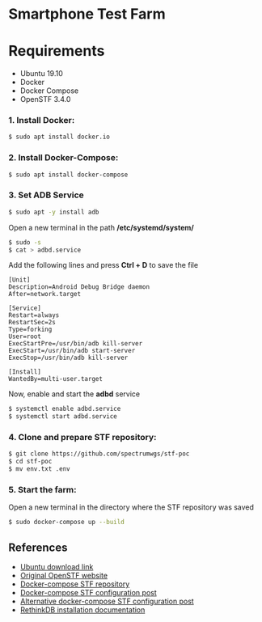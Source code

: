 # Smartphone Test Farm

# Requirements
  - Ubuntu 19.10
  - Docker
  - Docker Compose
  - OpenSTF 3.4.0


### 1. Install Docker:

```sh
$ sudo apt install docker.io
```

### 2. Install Docker-Compose:

```sh
$ sudo apt install docker-compose
```

### 3. Set ADB Service

```sh
$ sudo apt -y install adb
```

Open a new terminal in the path **/etc/systemd/system/**

```sh
$ sudo -s
$ cat > adbd.service
```

Add the following lines and press **Ctrl + D** to save the file

```
[Unit]
Description=Android Debug Bridge daemon
After=network.target

[Service]
Restart=always
RestartSec=2s
Type=forking
User=root
ExecStartPre=/usr/bin/adb kill-server
ExecStart=/usr/bin/adb start-server
ExecStop=/usr/bin/adb kill-server

[Install]
WantedBy=multi-user.target
```

Now, enable and start the **adbd** service

```sh
$ systemctl enable adbd.service
$ systemctl start adbd.service
```

### 4. Clone and prepare STF repository:

```sh
$ git clone https://github.com/spectrumwgs/stf-poc
$ cd stf-poc
$ mv env.txt .env
```

### 5. Start the farm:

Open a new terminal in the directory where the STF repository was saved

```sh
$ sudo docker-compose up --build
```

## References
  - [Ubuntu download link][Dwld]
  - [Original OpenSTF website][OStf]
  - [Docker-compose STF repository][Repo]
  - [Docker-compose STF configuration post][Post]
  - [Alternative docker-compose STF configuration post][PAlt]
  - [RethinkDB installation documentation][ReDB]

[Dwld]: <http://releases.ubuntu.com/19.10/ubuntu-19.10-desktop-amd64.iso?_ga=2.208302160.351755930.1579897946-533501981.1579552170>
[OStf]: <https://openstf.io/>
[Repo]: <https://github.com/nikosch86/stf-poc>
[Post]: <https://medium.com/@nikosch86/getting-started-with-automated-in-house-testing-on-android-smartphones-using-stf-dafecee4a8ee>
[PAlt]: <https://testerhome.com/topics/17233>
[ReDB]: <https://rethinkdb.com/docs/install/ubuntu>
